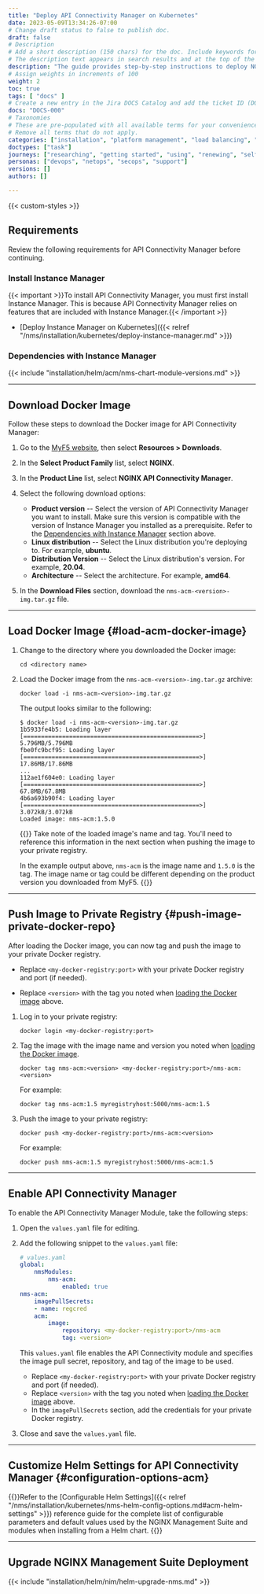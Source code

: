 ```yaml
---
title: "Deploy API Connectivity Manager on Kubernetes"
date: 2023-05-09T13:34:26-07:00
# Change draft status to false to publish doc.
draft: false
# Description
# Add a short description (150 chars) for the doc. Include keywords for SEO. 
# The description text appears in search results and at the top of the doc.
description: "The guide provides step-by-step instructions to deploy NGINX API Connectivity Manager on Kubernetes using a Helm chart."
# Assign weights in increments of 100
weight: 2
toc: true
tags: [ "docs" ]
# Create a new entry in the Jira DOCS Catalog and add the ticket ID (DOCS-<number>) below
docs: "DOCS-000"
# Taxonomies
# These are pre-populated with all available terms for your convenience.
# Remove all terms that do not apply.
categories: ["installation", "platform management", "load balancing", "api management", "service mesh", "security", "analytics"]
doctypes: ["task"]
journeys: ["researching", "getting started", "using", "renewing", "self service"]
personas: ["devops", "netops", "secops", "support"]
versions: []
authors: []

---
```


{{< custom-styles >}}

## Requirements

Review the following requirements for API Connectivity Manager before continuing.

### Install Instance Manager

{{< important >}}To install API Connectivity Manager, you must first install Instance Manager. This is because API Connectivity Manager relies on features that are included with Instance Manager.{{< /important >}}

- [Deploy Instance Manager on Kubernetes]({{< relref "/nms/installation/kubernetes/deploy-instance-manager.md" >}})

### Dependencies with Instance Manager

{{< include "installation/helm/acm/nms-chart-module-versions.md" >}}


---

## Download Docker Image

Follow these steps to download the Docker image for API Connectivity Manager:

1. Go to the [MyF5 website](https://my.f5.com/manage/s/downloads), then select **Resources > Downloads**.
1. In the **Select Product Family** list, select **NGINX**.
1. In the **Product Line** list, select **NGINX API Connectivity Manager**.
1. Select the following download options:

   - **Product version** -- Select the version of API Connectivity Manager you want to install. Make sure this version is compatible with the version of Instance Manager you installed as a prerequisite. Refer to the [Dependencies with Instance Manager](#dependencies-with-instance-manager) section above.
   - **Linux distribution** -- Select the Linux distribution you're deploying to. For example, **ubuntu**.
   - **Distribution Version** -- Select the Linux distribution's version. For example, **20.04**.
   - **Architecture** -- Select the architecture. For example, **amd64**.

1. In the **Download Files** section, download the `nms-acm-<version>-img.tar.gz` file.

---

## Load Docker Image {#load-acm-docker-image}

1. Change to the directory where you downloaded the Docker image:

   ``` shell
   cd <directory name>
   ```

1. Load the Docker image from the `nms-acm-<version>-img.tar.gz` archive:

   ``` shell
   docker load -i nms-acm-<version>-img.tar.gz
   ```

   The output looks similar to the following:

   ``` shell
   $ docker load -i nms-acm-<version>-img.tar.gz
   1b5933fe4b5: Loading layer [==================================================>]  5.796MB/5.796MB
   fbe0fc9bcf95: Loading layer [==================================================>]  17.86MB/17.86MB
   ...
   112ae1f604e0: Loading layer [==================================================>]   67.8MB/67.8MB
   4b6a693b90f4: Loading layer [==================================================>]  3.072kB/3.072kB
   Loaded image: nms-acm:1.5.0
   ```

   {{<important>}}
   Take note of the loaded image's name and tag.  You'll need to reference this information in the next section when pushing the image to your private registry.

   In the example output above, `nms-acm` is the image name and `1.5.0` is the tag.  The image name or tag could be different depending on the product version you downloaded from MyF5.
   {{</important>}}

---

## Push Image to Private Registry {#push-image-private-docker-repo}

After loading the Docker image, you can now tag and push the image to your private Docker registry.

- Replace `<my-docker-registry:port>` with your private Docker registry and port (if needed).

- Replace `<version>` with the tag you noted when [loading the Docker image](#load-acm-docker-image) above.

1. Log in to your private registry:

   ```shell
   docker login <my-docker-registry:port>
   ```

2. Tag the image with the image name and version you noted when [loading the Docker image](#load-acm-docker-image).

   ```shell
   docker tag nms-acm:<version> <my-docker-registry:port>/nms-acm:<version>
   ```

   For example:

   ```shell
   docker tag nms-acm:1.5 myregistryhost:5000/nms-acm:1.5
   ```

3. Push the image to your private registry:

   ```shell
   docker push <my-docker-registry:port>/nms-acm:<version>
   ```

   For example:

   ```shell
   docker push nms-acm:1.5 myregistryhost:5000/nms-acm:1.5
   ```

---

## Enable API Connectivity Manager

To enable the API Connectivity Manager Module, take the following steps:

1. Open the `values.yaml` file for editing.
1. Add the following snippet to the `values.yaml` file:

   ```yaml
   # values.yaml
   global:
       nmsModules:
           nms-acm:
               enabled: true
   nms-acm:
       imagePullSecrets:
       - name: regcred
       acm:
           image:
               repository: <my-docker-registry:port>/nms-acm 
               tag: <version>
   ```

   This `values.yaml` file enables the API Connectivity module and specifies the image pull secret, repository, and tag of the image to be used.

   - Replace `<my-docker-registry:port>` with your private Docker registry and port (if needed).
   - Replace `<version>` with the tag you noted when [loading the Docker image](#load-acm-docker-image) above.
   - In the `imagePullSecrets` section, add the credentials for your private Docker registry.

1. Close and save the `values.yaml` file.

---

## Customize Helm Settings for API Connectivity Manager {#configuration-options-acm}

{{<see-also>}}Refer to the [Configurable Helm Settings]({{< relref "/nms/installation/kubernetes/nms-helm-config-options.md#acm-helm-settings" >}}) reference guide for the complete list of configurable parameters and default values used by the NGINX Management Suite and modules when installing from a Helm chart. {{</see-also>}}

---

## Upgrade NGINX Management Suite Deployment

{{< include "installation/helm/nim/helm-upgrade-nms.md" >}}